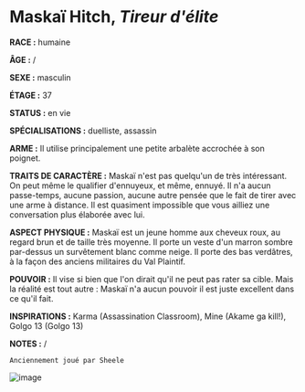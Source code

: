 # Maskaï Hitch, *Tireur d'élite*

**RACE :** humaine

**ÂGE :** /

**SEXE :** masculin

**ÉTAGE :** 37

**STATUS :** en vie

**SPÉCIALISATIONS :** duelliste, assassin

**ARME :** Il utilise principalement une petite arbalète accrochée à son poignet.

**TRAITS DE CARACTÈRE :** Maskaï n'est pas quelqu'un de très intéressant. On peut même le qualifier d'ennuyeux, et même, ennuyé. Il n'a aucun passe-temps, aucune passion, aucune autre pensée que le fait de tirer avec une arme à distance. Il est quasiment impossible que vous ailliez une conversation plus élaborée avec lui.

**ASPECT PHYSIQUE :** Maskaï est un jeune homme aux cheveux roux, au regard brun et de taille très moyenne. Il porte un veste d'un marron sombre par-dessus un survêtement blanc comme neige. Il porte des bas verdâtres, à la façon des anciens militaires du Val Plaintif.

**POUVOIR :** Il vise si bien que l'on dirait qu'il ne peut pas rater sa cible. Mais la réalité est tout autre : Maskaï n'a aucun pouvoir il est juste excellent dans ce qu'il fait.

**INSPIRATIONS :** Karma (Assassination Classroom), Mine (Akame ga kill!), Golgo 13 (Golgo 13)

**NOTES :** /

`Anciennement joué par Sheele`

![image](https://enyxia.alkanife.fr/images/characters/maskai.png)